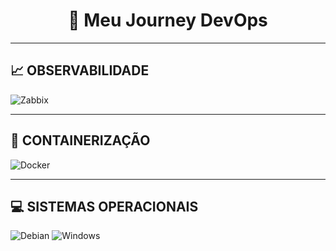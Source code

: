 <h1 align="center">🚀 Meu Journey DevOps</h1>

---

## 📈 OBSERVABILIDADE

![Zabbix](https://img.shields.io/badge/Zabbix-Monitoramento-red?style=for-the-badge&logo=zabbix&logoColor=white)

---

## 🐳 CONTAINERIZAÇÃO

![Docker](https://img.shields.io/badge/Docker-Container-2496ED?style=for-the-badge&logo=docker&logoColor=white)

---

## 💻 SISTEMAS OPERACIONAIS

![Debian](https://img.shields.io/badge/Debian-Linux-A81D33?style=for-the-badge&logo=debian&logoColor=white)
![Windows](https://img.shields.io/badge/Windows-SO-0078D6?style=for-the-badge&logo=windows&logoColor=white)
